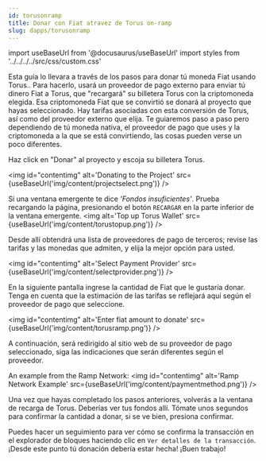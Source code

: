 ```yaml
---
id: torusonramp
title: Donar con Fiat atravez de Torus on-ramp
slug: dapps/torusonramp
---
```

import useBaseUrl from '@docusaurus/useBaseUrl'
import styles from '../../../../src/css/custom.css'

Esta guía lo llevara a través de los pasos para donar tú moneda Fiat usando Torus.. Para hacerlo, usará un proveedor de pago externo para enviar tú dinero Fiat a Torus, que "recargará" su billetera Torus con la criptomoneda elegida. Esa criptomoneda Fiat que se convirtió se donará al proyecto que hayas seleccionado. Hay tarifas asociadas con esta conversión de Torus, así como del proveedor externo que elija. Te guiaremos paso a paso pero dependiendo de tú moneda nativa, el proveedor de pago que uses y la criptomoneda a la que se está convirtiendo, las cosas pueden verse un poco diferentes.

Haz click en "Donar" al proyecto y escoja su billetera Torus.

<img id="contentimg" alt='Donating to the Project' src={useBaseUrl('img/content/projectselect.png')} />

Si una ventana emergente te dice *'Fondos insuficientes'*. Prueba recargando la página, presionando el botón `RECARGAR` en la parte inferior de la ventana emergente.
<img alt='Top up Torus Wallet' src={useBaseUrl('img/content/torustopup.png')} />

Desde allí obtendrá una lista de proveedores de pago de terceros; revise las tarifas y las monedas que admiten, y elija la mejor opción para usted.

<img id="contentimg" alt='Select Payment Provider' src={useBaseUrl('img/content/selectprovider.png')} />

En la siguiente pantalla ingrese la cantidad de Fiat que le gustaría donar. Tenga en cuenta que la estimación de las tarifas se reflejará aquí según el proveedor de pago que seleccione.

<img id="contentimg" alt='Enter fiat amount to donate' src={useBaseUrl('img/content/torusramp.png')} />

A continuación, será redirigido al sitio web de su proveedor de pago seleccionado, siga las indicaciones que serán diferentes según el proveedor.

An example from the Ramp Network:
<img id="contentimg" alt='Ramp Network Example' src={useBaseUrl('img/content/paymentmethod.png')} />

Una vez que hayas completado los pasos anteriores, volverás a la ventana de recarga de Torus. Deberías ver tus fondos allí. Tómate unos segundos para confirmar la cantidad a donar, si se ve bien, presiona confirmar.

Puedes hacer un seguimiento para ver cómo se confirma la transacción en el explorador de bloques haciendo clic en `Ver detalles de la transacción`. ¡Desde este punto tú donación debería estar hecha! ¡Buen trabajo!
